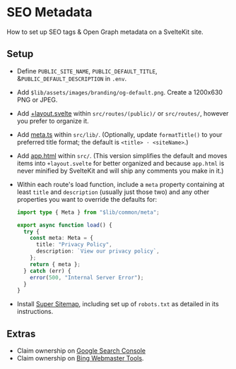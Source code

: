# SEO Metadata

How to set up SEO tags & Open Graph metadata on a SvelteKit site.

## Setup

- Define `PUBLIC_SITE_NAME`, `PUBLIC_DEFAULT_TITLE`, &`PUBLIC_DEFAULT_DESCRIPTION` in `.env`.
- Add `$lib/assets/images/branding/og-default.png`. Create a 1200x630 PNG or JPEG.
- Add [+layout.svelte](+layout.svelte) within `src/routes/(public)/` or `src/routes/`, however you
  prefer to organize it.
- Add [meta.ts](+meta.ts) within `src/lib/`. (Optionally, update `formatTitle()` to your preferred
  title format; the default is `<title> · <siteName>`.)
- Add [app.html](app.html) within `src/`. (This version simplifies the default and moves items into
  `+layout.svelte` for better organized and because `app.html` is never minified by SvelteKit and
  will ship any comments you make in it.)
- Within each route's load function, include a `meta` property containing at least `title` and
  `description` (usually just those two) and any other properties you want to override the defaults
  for:

  ```ts
  import type { Meta } from "$lib/common/meta";

  export async function load() {
    try {
      const meta: Meta = {
        title: "Privacy Policy",
        description: `View our privacy policy`,
      };
      return { meta };
    } catch (err) {
      error(500, "Internal Server Error");
    }
  }
  ```

- Install [Super
  Sitemap](https://github.com/jasongitmail/super-sitemap?tab=readme-ov-file#installation), including
  set up of `robots.txt` as detailed in its instructions.

## Extras

- Claim ownership on [Google Search Console](https://search.google.com/search-console/welcome)
- Claim ownership on [Bing Webmaster Tools](https://www.bing.com/webmasters/about).

